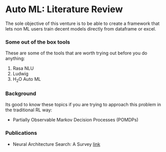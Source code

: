 # Auto ML: Literature Review 
The sole objective of this venture is to be able to create a framework that lets non ML users train decent models directly from dataframe or excel.


### Some out of the box tools
These are some of the tools that are worth trying out before you do anything:
1. Rasa NLU
2. Ludwig
3. H<sub>2</sub>O Auto ML

### Background
Its good to know these topics if you are trying to approach this problem in the traditional RL way:
- Partially Observable Markov Decision Processes (POMDPs)

### Publications

- Neural Architecture Search: A Survey [link](https://arxiv.org/pdf/1808.05377.pdf)
